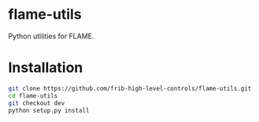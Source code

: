flame-utils
===========

Python utilities for FLAME.


Installation
============

```sh
git clone https://github.com/frib-high-level-controls/flame-utils.git
cd flame-utils
git checkout dev
python setup.py install
```
